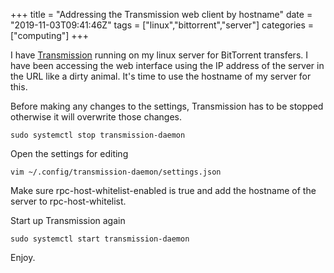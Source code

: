 +++
title = "Addressing the Transmission web client by hostname"
date = "2019-11-03T09:41:46Z"
tags = ["linux","bittorrent","server"]
categories = ["computing"]
+++

I have [Transmission](https://wiki.archlinux.org/index.php/Transmission) running on my linux server for BitTorrent transfers. 
I have been accessing the web interface using the IP address of the server in the URL like a dirty animal.
It's time to use the hostname of my server for this.

Before making any changes to the settings, Transmission has to be stopped otherwise it will overwrite those changes.

```
sudo systemctl stop transmission-daemon
```

Open the settings for editing

```
vim ~/.config/transmission-daemon/settings.json
```

Make sure rpc-host-whitelist-enabled is true and add the hostname of the server to rpc-host-whitelist.

Start up Transmission again

```
sudo systemctl start transmission-daemon
```

Enjoy.
